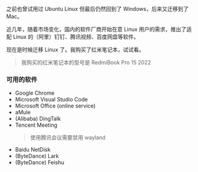之前也曾试用过 Ubuntu Linux 但最后仍然回到了 Windows，后来又迁移到了 Mac。

近几年，随着市场变化，国内的软件厂商开始在意 Linux 用户的需求，推出了适配 Linux 的（阿里）钉钉、腾讯视频、百度网盘等软件。

现在是时候迁移 Linux 了。我购买了红米笔记本，试试看。

> 我购买的红米笔记本的型号是 RedmiBook Pro 15 2022

### 可用的软件
* Google Chrome
* Microsoft Visual Studio Code
* Microsoft Office (online service)
* aMule
* (Alibaba) DingTalk
* Tencent Meeting
  > 使用腾讯会议需要禁用 wayland
* Baidu NetDisk
* (ByteDance) Lark
* (ByteDance) Feishu
